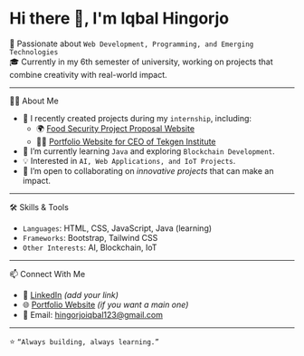 # Hi there 👋, I'm Iqbal Hingorjo  

🚀 Passionate about `Web Development, Programming, and Emerging Technologies`  
🎓 Currently in my 6th semester of university, working on projects that combine creativity with real-world impact.  

---
👨‍💻 About Me  
- 🔭 I recently created projects during my `internship`, including:  
  - 🌍 [Food Security Project Proposal Website](https://hingorjo.github.io/Project/)  
  - 👨‍💼 [Portfolio Website for CEO of Tekgen Institute](https://hingorjo.github.io/Portfolio_website/)  
- 🌱 I’m currently learning `Java` and exploring `Blockchain Development`.  
- 💡 Interested in `AI, Web Applications, and IoT Projects`.  
- 🤝 I’m open to collaborating on *innovative projects* that can make an impact.  

---

🛠️ Skills & Tools  
- `Languages`: HTML, CSS, JavaScript, Java (learning)  
- `Frameworks`: Bootstrap, Tailwind CSS  
- `Other Interests`: AI, Blockchain, IoT  

---

📫 Connect With Me  
- 💼 [LinkedIn](https://linkedin.com/) _(add your link)_  
- 🌐 [Portfolio Website](https://hingorjo.github.io/) _(if you want a main one)_  
- 📧 Email: hingorjoiqbal123@gmail.com 

---

⭐ `“Always building, always learning.”` 
